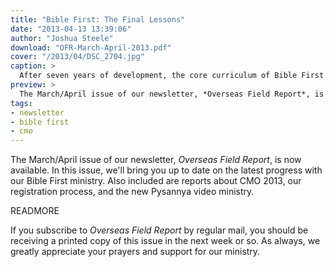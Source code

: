 ```yaml
---
title: "Bible First: The Final Lessons"
date: "2013-04-13 13:39:06"
author: "Joshua Steele"
download: "OFR-March-April-2013.pdf"
cover: "/2013/04/DSC_2704.jpg"
caption: >
  After seven years of development, the core curriculum of Bible First is now complete. The manuscripts of lessons 19 and 20 were recently finalized, and these lessons are now being prepared for print in English and Ukrainian.
preview: >
  The March/April issue of our newsletter, *Overseas Field Report*, is now available. In this issue, we'll bring you up to date on the latest progress with our Bible First ministry. Also included are reports about CMO 2013, our registration process, and the new Pysannya video ministry.
tags:
- newsletter
- bible first
- cmo
---
```


The March/April issue of our newsletter, *Overseas Field Report*, is now available. In this issue, we'll bring you up to date on the latest progress with our Bible First ministry. Also included are reports about CMO 2013, our registration process, and the new Pysannya video ministry.

READMORE

If you subscribe to *Overseas Field Report* by regular mail, you should be receiving a printed copy of this issue in the next week or so. As always, we greatly appreciate your prayers and support for our ministry.
